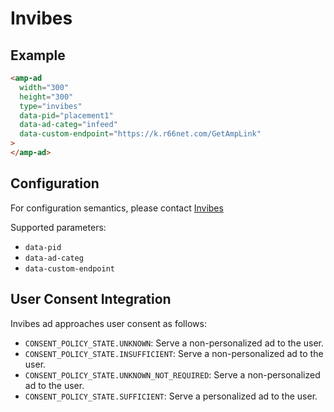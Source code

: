 <!---
Copyright 2019 The AMP HTML Authors. All Rights Reserved.

Licensed under the Apache License, Version 2.0 (the "License");
you may not use this file except in compliance with the License.
You may obtain a copy of the License at

      http://www.apache.org/licenses/LICENSE-2.0

Unless required by applicable law or agreed to in writing, software
distributed under the License is distributed on an "AS-IS" BASIS,
WITHOUT WARRANTIES OR CONDITIONS OF ANY KIND, either express or implied.
See the License for the specific language governing permissions and
limitations under the License.
-->

# Invibes

## Example

```html
<amp-ad
  width="300"
  height="300"
  type="invibes"
  data-pid="placement1"
  data-ad-categ="infeed"
  data-custom-endpoint="https://k.r66net.com/GetAmpLink"
>
</amp-ad>
```

## Configuration

For configuration semantics, please contact [Invibes](https://www.invibes.com/#section-contact-email)

Supported parameters:

-   `data-pid`
-   `data-ad-categ`
-   `data-custom-endpoint`

## User Consent Integration

Invibes ad approaches user consent as follows:

-   `CONSENT_POLICY_STATE.UNKNOWN`: Serve a non-personalized ad to the user.
-   `CONSENT_POLICY_STATE.INSUFFICIENT`: Serve a non-personalized ad to the user.
-   `CONSENT_POLICY_STATE.UNKNOWN_NOT_REQUIRED`: Serve a non-personalized ad to the user.
-   `CONSENT_POLICY_STATE.SUFFICIENT`: Serve a personalized ad to the user.
